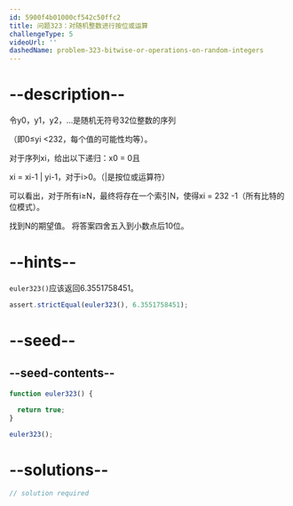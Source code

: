 ```yaml
---
id: 5900f4b01000cf542c50ffc2
title: 问题323：对随机整数进行按位或运算
challengeType: 5
videoUrl: ''
dashedName: problem-323-bitwise-or-operations-on-random-integers
---
```


# --description--

令y0，y1，y2，...是随机无符号32位整数的序列

（即0≤yi &lt;232，每个值的可能性均等）。

对于序列xi，给出以下递归：x0 = 0且

xi = xi-1 | yi-1，对于i>0。（|是按位或运算符）

可以看出，对于所有i≥N，最终将存在一个索引N，使得xi = 232 -1（所有比特的位模式）。

找到N的期望值。 将答案四舍五入到小数点后10位。

# --hints--

`euler323()`应该返回6.3551758451。

```js
assert.strictEqual(euler323(), 6.3551758451);
```

# --seed--

## --seed-contents--

```js
function euler323() {

  return true;
}

euler323();
```

# --solutions--

```js
// solution required
```
